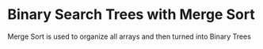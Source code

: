 # Binary Search Trees with Merge Sort 

Merge Sort is used to organize all arrays and then turned into Binary Trees
